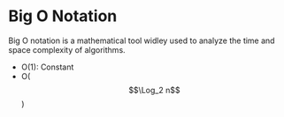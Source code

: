 # Big O Notation

Big O notation is a mathematical tool widley used to analyze the time and space complexity of algorithms. 
- O(1): Constant
- O($$\Log_2 n$$)
